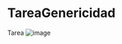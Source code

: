 # TareaGenericidad
Tarea
![image](https://github.com/user-attachments/assets/4632cb3f-19aa-48c4-97b8-ed899c6fcf92)
